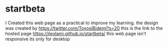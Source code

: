 # startbeta
I Created this web page as a practical to improve my learning.
the design was created by https://twitter.com/ToyosiBidemi?s=20
this is the link to the hosted page  https://ileolami.github.io/startbeta/
this web page isn't responsive 
its only for desktop
